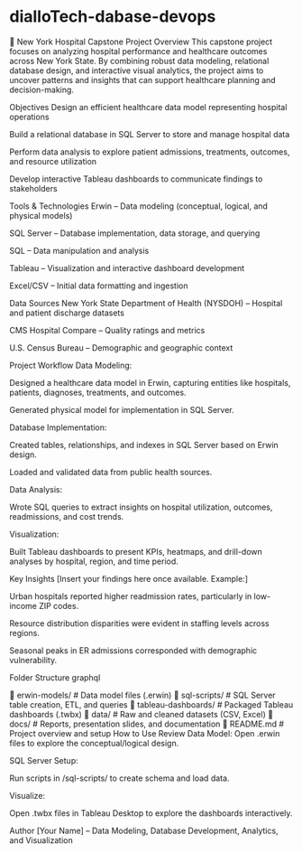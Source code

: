# dialloTech-dabase-devops

 🏥 New York Hospital Capstone Project
Overview
This capstone project focuses on analyzing hospital performance and healthcare outcomes across New York State. By combining robust data modeling, relational database design, and interactive visual analytics, the project aims to uncover patterns and insights that can support healthcare planning and decision-making.

Objectives
Design an efficient healthcare data model representing hospital operations

Build a relational database in SQL Server to store and manage hospital data

Perform data analysis to explore patient admissions, treatments, outcomes, and resource utilization

Develop interactive Tableau dashboards to communicate findings to stakeholders

Tools & Technologies
Erwin – Data modeling (conceptual, logical, and physical models)

SQL Server – Database implementation, data storage, and querying

SQL – Data manipulation and analysis

Tableau – Visualization and interactive dashboard development

Excel/CSV – Initial data formatting and ingestion

Data Sources
New York State Department of Health (NYSDOH) – Hospital and patient discharge datasets

CMS Hospital Compare – Quality ratings and metrics

U.S. Census Bureau – Demographic and geographic context

Project Workflow
Data Modeling:

Designed a healthcare data model in Erwin, capturing entities like hospitals, patients, diagnoses, treatments, and outcomes.

Generated physical model for implementation in SQL Server.

Database Implementation:

Created tables, relationships, and indexes in SQL Server based on Erwin design.

Loaded and validated data from public health sources.

Data Analysis:

Wrote SQL queries to extract insights on hospital utilization, outcomes, readmissions, and cost trends.

Visualization:

Built Tableau dashboards to present KPIs, heatmaps, and drill-down analyses by hospital, region, and time period.

Key Insights
[Insert your findings here once available. Example:]

Urban hospitals reported higher readmission rates, particularly in low-income ZIP codes.

Resource distribution disparities were evident in staffing levels across regions.

Seasonal peaks in ER admissions corresponded with demographic vulnerability.

Folder Structure
graphql

📁 erwin-models/       # Data model files (.erwin)
📁 sql-scripts/        # SQL Server table creation, ETL, and queries
📁 tableau-dashboards/ # Packaged Tableau dashboards (.twbx)
📁 data/               # Raw and cleaned datasets (CSV, Excel)
📁 docs/               # Reports, presentation slides, and documentation
📄 README.md           # Project overview and setup
How to Use
Review Data Model: Open .erwin files to explore the conceptual/logical design.

SQL Server Setup:

Run scripts in /sql-scripts/ to create schema and load data.

Visualize:

Open .twbx files in Tableau Desktop to explore the dashboards interactively.

Author
[Your Name] – Data Modeling, Database Development, Analytics, and Visualization
